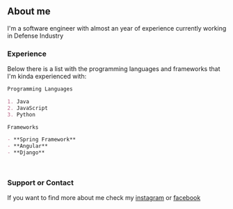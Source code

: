 ## About me 

I'm a software engineer with almost an year of experience currently working in Defense Industry


### Experience 

Below there is a list with the programming languages and frameworks that I'm kinda experienced with:

```markdown
Programming Languages 

1. Java
2. JavaScript
3. Python

Frameworks

- **Spring Framework**
- **Angular**
- **Django**




```


### Support or Contact

If you want to find more about me check my [instagram](https://www.instagram.com/stefangheti/?hl=ro) or [facebook](https://www.facebook.com/stefan.gheti?ref=bookmarks)
